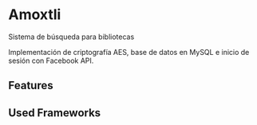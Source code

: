 # Amoxtli
Sistema de búsqueda para bibliotecas

Implementación de criptografía AES, base de datos en MySQL e inicio de sesión con Facebook API.

## Features


## Used Frameworks